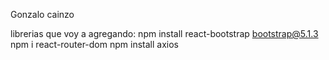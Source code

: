 Gonzalo cainzo

librerias que voy a agregando:
npm install react-bootstrap bootstrap@5.1.3
npm i react-router-dom
npm install axios